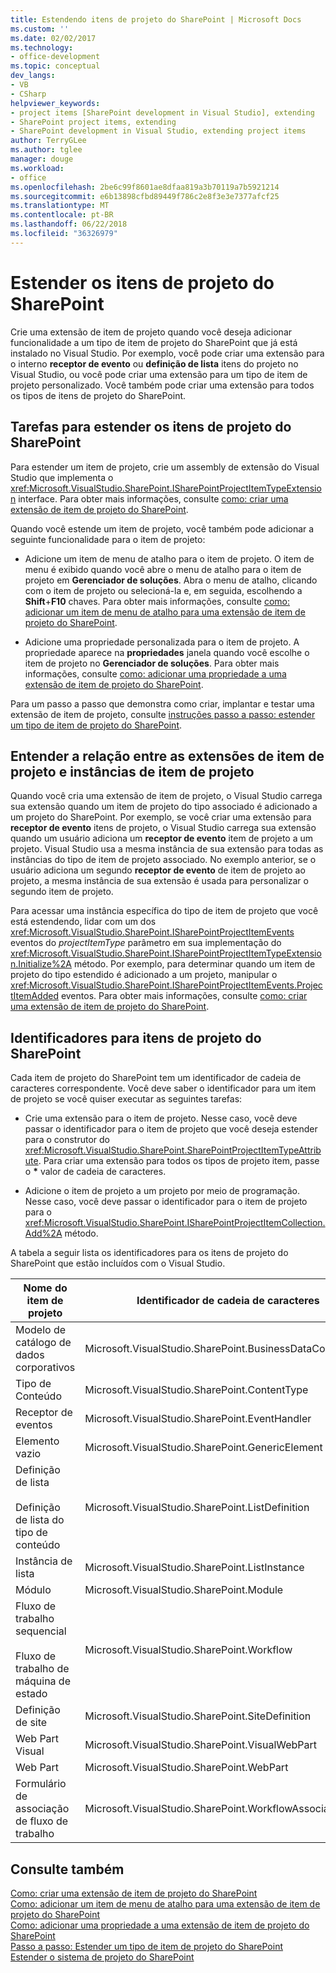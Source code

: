 ```yaml
---
title: Estendendo itens de projeto do SharePoint | Microsoft Docs
ms.custom: ''
ms.date: 02/02/2017
ms.technology:
- office-development
ms.topic: conceptual
dev_langs:
- VB
- CSharp
helpviewer_keywords:
- project items [SharePoint development in Visual Studio], extending
- SharePoint project items, extending
- SharePoint development in Visual Studio, extending project items
author: TerryGLee
ms.author: tglee
manager: douge
ms.workload:
- office
ms.openlocfilehash: 2be6c99f8601ae8dfaa819a3b70119a7b5921214
ms.sourcegitcommit: e6b13898cfbd89449f786c2e8f3e3e7377afcf25
ms.translationtype: MT
ms.contentlocale: pt-BR
ms.lasthandoff: 06/22/2018
ms.locfileid: "36326979"
---
```

# <a name="extend-sharepoint-project-items"></a>Estender os itens de projeto do SharePoint
  Crie uma extensão de item de projeto quando você deseja adicionar funcionalidade a um tipo de item de projeto do SharePoint que já está instalado no Visual Studio. Por exemplo, você pode criar uma extensão para o interno **receptor de evento** ou **definição de lista** itens do projeto no Visual Studio, ou você pode criar uma extensão para um tipo de item de projeto personalizado. Você também pode criar uma extensão para todos os tipos de itens de projeto do SharePoint.  
  
## <a name="tasks-for-extending-sharepoint-project-items"></a>Tarefas para estender os itens de projeto do SharePoint
 Para estender um item de projeto, crie um assembly de extensão do Visual Studio que implementa o <xref:Microsoft.VisualStudio.SharePoint.ISharePointProjectItemTypeExtension> interface. Para obter mais informações, consulte [como: criar uma extensão de item de projeto do SharePoint](../sharepoint/how-to-create-a-sharepoint-project-item-extension.md).  
  
 Quando você estende um item de projeto, você também pode adicionar a seguinte funcionalidade para o item de projeto:  
  
-   Adicione um item de menu de atalho para o item de projeto. O item de menu é exibido quando você abre o menu de atalho para o item de projeto em **Gerenciador de soluções**. Abra o menu de atalho, clicando com o item de projeto ou selecioná-la e, em seguida, escolhendo a **Shift**+**F10** chaves. Para obter mais informações, consulte [como: adicionar um item de menu de atalho para uma extensão de item de projeto do SharePoint](../sharepoint/how-to-add-a-shortcut-menu-item-to-a-sharepoint-project-item-extension.md).  
  
-   Adicione uma propriedade personalizada para o item de projeto. A propriedade aparece na **propriedades** janela quando você escolhe o item de projeto no **Gerenciador de soluções**. Para obter mais informações, consulte [como: adicionar uma propriedade a uma extensão de item de projeto do SharePoint](../sharepoint/how-to-add-a-property-to-a-sharepoint-project-item-extension.md).  
  
 Para um passo a passo que demonstra como criar, implantar e testar uma extensão de item de projeto, consulte [instruções passo a passo: estender um tipo de item de projeto do SharePoint](../sharepoint/walkthrough-extending-a-sharepoint-project-item-type.md).  
  
## <a name="understand-the-relationship-between-project-item-extensions-and-project-item-instances"></a>Entender a relação entre as extensões de item de projeto e instâncias de item de projeto
 Quando você cria uma extensão de item de projeto, o Visual Studio carrega sua extensão quando um item de projeto do tipo associado é adicionado a um projeto do SharePoint. Por exemplo, se você criar uma extensão para **receptor de evento** itens de projeto, o Visual Studio carrega sua extensão quando um usuário adiciona um **receptor de evento** item de projeto a um projeto. Visual Studio usa a mesma instância de sua extensão para todas as instâncias do tipo de item de projeto associado. No exemplo anterior, se o usuário adiciona um segundo **receptor de evento** de item de projeto ao projeto, a mesma instância de sua extensão é usada para personalizar o segundo item de projeto.  
  
 Para acessar uma instância específica do tipo de item de projeto que você está estendendo, lidar com um dos <xref:Microsoft.VisualStudio.SharePoint.ISharePointProjectItemEvents> eventos do *projectItemType* parâmetro em sua implementação do <xref:Microsoft.VisualStudio.SharePoint.ISharePointProjectItemTypeExtension.Initialize%2A> método. Por exemplo, para determinar quando um item de projeto do tipo estendido é adicionado a um projeto, manipular o <xref:Microsoft.VisualStudio.SharePoint.ISharePointProjectItemEvents.ProjectItemAdded> eventos. Para obter mais informações, consulte [como: criar uma extensão de item de projeto do SharePoint](../sharepoint/how-to-create-a-sharepoint-project-item-extension.md).  
  
## <a name="identifiers-for-sharepoint-project-items"></a>Identificadores para itens de projeto do SharePoint
 Cada item de projeto do SharePoint tem um identificador de cadeia de caracteres correspondente. Você deve saber o identificador para um item de projeto se você quiser executar as seguintes tarefas:  
  
-   Crie uma extensão para o item de projeto. Nesse caso, você deve passar o identificador para o item de projeto que você deseja estender para o construtor do <xref:Microsoft.VisualStudio.SharePoint.SharePointProjectItemTypeAttribute>. Para criar uma extensão para todos os tipos de projeto item, passe o **\*** valor de cadeia de caracteres.  
  
-   Adicione o item de projeto a um projeto por meio de programação. Nesse caso, você deve passar o identificador para o item de projeto para o <xref:Microsoft.VisualStudio.SharePoint.ISharePointProjectItemCollection.Add%2A> método.  
  
 A tabela a seguir lista os identificadores para os itens de projeto do SharePoint que estão incluídos com o Visual Studio.  
  
|Nome do item de projeto|Identificador de cadeia de caracteres|  
|-----------------------|-----------------------|  
|Modelo de catálogo de dados corporativos|Microsoft.VisualStudio.SharePoint.BusinessDataConnectivity|  
|Tipo de Conteúdo|Microsoft.VisualStudio.SharePoint.ContentType|  
|Receptor de eventos|Microsoft.VisualStudio.SharePoint.EventHandler|  
|Elemento vazio|Microsoft.VisualStudio.SharePoint.GenericElement|  
|Definição de lista<br /><br /> Definição de lista do tipo de conteúdo|Microsoft.VisualStudio.SharePoint.ListDefinition|  
|Instância de lista|Microsoft.VisualStudio.SharePoint.ListInstance|  
|Módulo|Microsoft.VisualStudio.SharePoint.Module|  
|Fluxo de trabalho sequencial<br /><br /> Fluxo de trabalho de máquina de estado|Microsoft.VisualStudio.SharePoint.Workflow|  
|Definição de site|Microsoft.VisualStudio.SharePoint.SiteDefinition|  
|Web Part Visual|Microsoft.VisualStudio.SharePoint.VisualWebPart|  
|Web Part|Microsoft.VisualStudio.SharePoint.WebPart|  
|Formulário de associação de fluxo de trabalho|Microsoft.VisualStudio.SharePoint.WorkflowAssociation|  
  
## <a name="see-also"></a>Consulte também
 [Como: criar uma extensão de item de projeto do SharePoint](../sharepoint/how-to-create-a-sharepoint-project-item-extension.md)   
 [Como: adicionar um item de menu de atalho para uma extensão de item de projeto do SharePoint](../sharepoint/how-to-add-a-shortcut-menu-item-to-a-sharepoint-project-item-extension.md)   
 [Como: adicionar uma propriedade a uma extensão de item de projeto do SharePoint](../sharepoint/how-to-add-a-property-to-a-sharepoint-project-item-extension.md)   
 [Passo a passo: Estender um tipo de item de projeto do SharePoint](../sharepoint/walkthrough-extending-a-sharepoint-project-item-type.md)   
 [Estender o sistema de projeto do SharePoint](../sharepoint/extending-the-sharepoint-project-system.md)  
  
